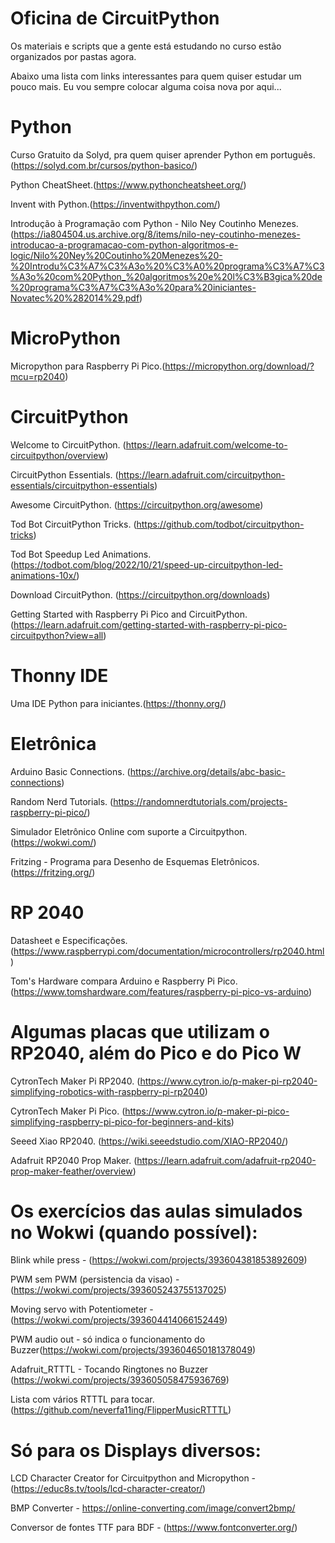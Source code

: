 # Oficina de CircuitPython
Os materiais e scripts que a gente está estudando no curso estão organizados por pastas agora.

Abaixo uma lista com links interessantes para quem quiser estudar um pouco mais. Eu vou sempre colocar alguma coisa nova por aqui...

# Python
Curso Gratuito da Solyd, pra quem quiser aprender Python em português.(https://solyd.com.br/cursos/python-basico/)

Python CheatSheet.(https://www.pythoncheatsheet.org/)

Invent with Python.(https://inventwithpython.com/)

Introdução à Programação com Python - Nilo Ney Coutinho Menezes. (https://ia804504.us.archive.org/8/items/nilo-ney-coutinho-menezes-introducao-a-programacao-com-python-algoritmos-e-logic/Nilo%20Ney%20Coutinho%20Menezes%20-%20Introdu%C3%A7%C3%A3o%20%C3%A0%20programa%C3%A7%C3%A3o%20com%20Python_%20algoritmos%20e%20l%C3%B3gica%20de%20programa%C3%A7%C3%A3o%20para%20iniciantes-Novatec%20%282014%29.pdf)

# MicroPython
Micropython para Raspberry Pi Pico.(https://micropython.org/download/?mcu=rp2040) 

# CircuitPython
Welcome to CircuitPython. (https://learn.adafruit.com/welcome-to-circuitpython/overview)

CircuitPython Essentials. (https://learn.adafruit.com/circuitpython-essentials/circuitpython-essentials)

Awesome CircuitPython. (https://circuitpython.org/awesome)

Tod Bot CircuitPython Tricks. (https://github.com/todbot/circuitpython-tricks)

Tod Bot Speedup Led Animations. (https://todbot.com/blog/2022/10/21/speed-up-circuitpython-led-animations-10x/)

Download CircuitPython. (https://circuitpython.org/downloads)

Getting Started with Raspberry Pi Pico and CircuitPython. (https://learn.adafruit.com/getting-started-with-raspberry-pi-pico-circuitpython?view=all)

# Thonny IDE
Uma IDE Python para iniciantes.(https://thonny.org/)

# Eletrônica
Arduino Basic Connections. (https://archive.org/details/abc-basic-connections)

Random Nerd Tutorials. (https://randomnerdtutorials.com/projects-raspberry-pi-pico/)

Simulador Eletrônico Online com suporte a Circuitpython. (https://wokwi.com/)

Fritzing - Programa para Desenho de Esquemas Eletrônicos. (https://fritzing.org/)

# RP 2040
Datasheet e Especificações. (https://www.raspberrypi.com/documentation/microcontrollers/rp2040.html)

Tom's Hardware compara Arduino e Raspberry Pi Pico. (https://www.tomshardware.com/features/raspberry-pi-pico-vs-arduino)

# Algumas placas que utilizam o RP2040, além do Pico e do Pico W
CytronTech Maker Pi RP2040. (https://www.cytron.io/p-maker-pi-rp2040-simplifying-robotics-with-raspberry-pi-rp2040)

CytronTech Maker Pi Pico. (https://www.cytron.io/p-maker-pi-pico-simplifying-raspberry-pi-pico-for-beginners-and-kits)

Seeed Xiao RP2040. (https://wiki.seeedstudio.com/XIAO-RP2040/)

Adafruit RP2040 Prop Maker. (https://learn.adafruit.com/adafruit-rp2040-prop-maker-feather/overview)

# Os exercícios das aulas simulados no Wokwi (quando possível):
Blink while press - (https://wokwi.com/projects/393604381853892609)

PWM sem PWM (persistencia da visao) - (https://wokwi.com/projects/393605243755137025)

Moving servo with Potentiometer - (https://wokwi.com/projects/393604414066152449)

PWM audio out - só indica o funcionamento do Buzzer(https://wokwi.com/projects/393604650181378049)

Adafruit_RTTTL - Tocando Ringtones no Buzzer (https://wokwi.com/projects/393605058475936769)

Lista com vários RTTTL para tocar. (https://github.com/neverfa11ing/FlipperMusicRTTTL)

# Só para os Displays diversos:
LCD Character Creator for Circuitpython and Micropython - (https://educ8s.tv/tools/lcd-character-creator/)

BMP Converter - https://online-converting.com/image/convert2bmp/

Conversor de fontes TTF para BDF - (https://www.fontconverter.org/)





